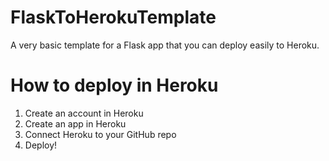 # FlaskToHerokuTemplate
A very basic template for a Flask app that you can deploy easily to Heroku.

# How to deploy in Heroku
1. Create an account in Heroku
2. Create an app in Heroku
3. Connect Heroku to your GitHub repo
4. Deploy!

